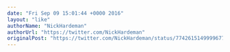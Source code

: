 ```yaml
---
date: "Fri Sep 09 15:01:44 +0000 2016"
layout: "like"
authorName: "NickHardeman"
authorUrl: "https://twitter.com/NickHardeman"
originalPost: "https://twitter.com/NickHardeman/status/774261514999967744"
---
```

